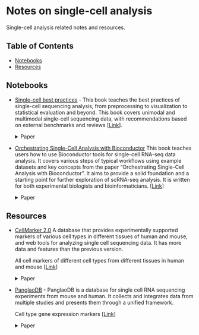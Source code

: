# Notes on single-cell analysis  <!-- omit from toc --> 

Single-cell analysis related notes and resources.

## Table of Contents  <!-- omit from toc --> 
- [Notebooks](#notebooks)
- [Resources](#resources)


## Notebooks

- [Single-cell best practices](./single-cell-best-practics/) - This book teaches the best practices of single-cell sequencing analysis, from preprocessing to visualization to statistical evaluation and beyond. This book covers unimodal and multimodal single-cell sequencing data, with recommendations based on external benchmarks and reviews [[Link](https://www.sc-best-practices.org/)].
  <details>
  <summary>Paper</summary>
  Heumos, L., Schaar, A.C., Lance, C. et al. Best practices for single-cell analysis across modalities. Nat Rev Genet 24, 550–572 (2023). https://doi.org/10.1038/s41576-023-00586-w
  </details>

- [Orchestrating Single-Cell Analysis with Bioconductor](./osca_bioconductor/) This book teaches users how to use Bioconductor tools for single-cell RNA-seq data analysis. It covers various steps of typical workflows using example datasets and key concepts from the paper “Orchestrating Single-Cell Analysis with Bioconductor”. It aims to provide a solid foundation and a starting point for further exploration of scRNA-seq analysis. It is written for both experimental biologists and bioinformaticians. [[Link](https://bioconductor.org/books/release/OSCA/)]
  <details>
  <summary>Paper</summary>
  Amezquita, R.A., Lun, A.T.L., Becht, E. et al. Orchestrating single-cell analysis with Bioconductor. Nat Methods 17, 137–145 (2020). https://doi.org/10.1038/s41592-019-0654-x
  </details>


## Resources

- [CellMarker 2.0](http://bio-bigdata.hrbmu.edu.cn/CellMarker/) A database that provides experimentally supported markers of various cell types in different tissues of human and mouse, and web tools for analyzing single cell sequencing data. It has more data and features than the previous version.
  
  All cell markers of different cell types from different tissues in human and mouse [[Link](./resources/Cell_marker_All.xlsx)]
  <details>
  <summary>Paper</summary>
  Congxue Hu, Tengyue Li, Yingqi Xu, Xinxin Zhang, Feng Li, Jing Bai, Jing Chen, Wenqi Jiang, Kaiyue Yang, Qi Ou, Xia Li, Peng Wang, Yunpeng Zhang, CellMarker 2.0: an updated database of manually curated cell markers in human/mouse and web tools based on scRNA-seq data, Nucleic Acids Research, Volume 51, Issue D1, 6 January 2023, Pages D870–D876, https://doi.org/10.1093/nar/gkac947
  </details>

- [PanglaoDB](https://panglaodb.se/) - PanglaoDB is a database for single cell RNA sequencing experiments from mouse and human. It collects and integrates data from multiple studies and presents them through a unified framework.
  
  Cell type gene expression markers [[Link](./resources/PanglaoDB_markers_27_Mar_2020.tsv)]
  <details>
  <summary>Paper</summary>
  Oscar Franzén, Li-Ming Gan, Johan L M Björkegren, PanglaoDB: a web server for exploration of mouse and human single-cell RNA sequencing data, Database, Volume 2019, 2019, baz046, doi:10.1093/database/baz046
  </details>